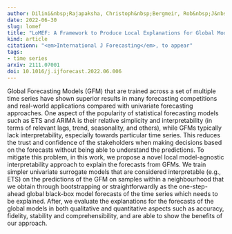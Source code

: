 ```yaml
---
author: Dilini&nbsp;Rajapaksha, Christoph&nbsp;Bergmeir, Rob&nbsp;J&nbsp;Hyndman
date: 2022-06-30
slug: lomef
title: "LoMEF: A Framework to Produce Local Explanations for Global Model Time Series Forecasts"
kind: article
citationn: "<em>International J Forecasting</em>, to appear"
tags:
- time series
arxiv: 2111.07001
doi: 10.1016/j.ijforecast.2022.06.006
---
```


Global Forecasting Models (GFM) that are trained across a set of multiple time series have shown superior results in many forecasting competitions and real-world applications compared with univariate forecasting approaches. One aspect of the popularity of statistical forecasting models such as ETS and ARIMA is their relative simplicity and interpretability (in terms of relevant lags, trend, seasonality, and others), while GFMs typically lack interpretability, especially towards particular time series. This reduces the trust and confidence of the stakeholders when making decisions based on the forecasts without being able to understand the predictions. To mitigate this problem, in this work, we propose a novel local model-agnostic interpretability approach to explain the forecasts from GFMs. We train simpler univariate surrogate models that are considered interpretable (e.g., ETS) on the predictions of the GFM on samples within a neighbourhood that we obtain through bootstrapping or straightforwardly as the one-step-ahead global black-box model forecasts of the time series which needs to be explained. After, we evaluate the explanations for the forecasts of the global models in both qualitative and quantitative aspects such as accuracy, fidelity, stability and comprehensibility, and are able to show the benefits of our approach.
